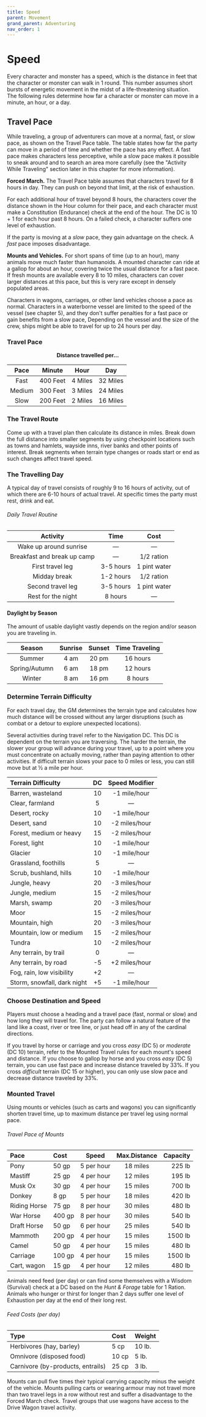 ```yaml
---
title: Speed
parent: Movement
grand_parent: Adventuring
nav_order: 1
---
```


# Speed
Every character and monster has a speed, which is the distance in feet that the character or monster can walk in 1 round. This number assumes short bursts of energetic movement in the midst of a life-threatening situation. The following rules determine how far a character or monster can move in a minute, an hour, or a day.

## Travel Pace
While traveling, a group of adventurers can move at a normal, fast, or slow pace, as shown on the Travel Pace table. The table states how far the party can move in a period of time and whether the pace has any effect. A fast pace makes characters less perceptive, while a slow pace makes it possible to sneak around and to search an area more carefully (see the "Activity While Traveling" section later in this chapter for more information).

**Forced March.** The Travel Pace table assumes that characters travel for 8 hours in day. They can push on beyond that limit, at the risk of exhaustion.

For each additional hour of travel beyond 8 hours, the characters cover the distance shown in the Hour column for their pace, and each character must make a Constitution (Endurance) check at the end of the hour. The DC is 10 + 1 for each hour past 8 hours. On a failed check, a character suffers one level of exhaustion.

If the party is moving at a *slow* pace, they gain advantage on the check. A *fast* pace imposes disadvantage.

**Mounts and Vehicles.** For short spans of time (up to an hour), many animals move much faster than humanoids. A mounted character can ride at a gallop for about an hour, covering twice the usual distance for a fast pace. If fresh mounts are available every 8 to 10 miles, characters can cover larger distances at this pace, but this is very rare except in densely populated areas.

Characters in wagons, carriages, or other land vehicles choose a pace as normal. Characters in a waterborne vessel are limited to the speed of the vessel (see chapter 5), and they don't suffer penalties for a fast pace or gain benefits from a slow pace, Depending on the vessel and the size of the crew, ships might be able to travel for up to 24 hours per day.

### Travel Pace
&nbsp;&nbsp;&nbsp;&nbsp;&nbsp;&nbsp;&nbsp;&nbsp;&nbsp;&nbsp;&nbsp;&nbsp;&nbsp;&nbsp;&nbsp;&nbsp;&nbsp;&nbsp;&nbsp;&nbsp;&nbsp;&nbsp;&nbsp;&nbsp;&nbsp;&nbsp;&nbsp;&nbsp;&nbsp;&nbsp;&nbsp;&nbsp;&nbsp;**Distance travelled per...**

| Pace | Minute | Hour | Day |
|:----:|:------:|:----:|:---:|
| Fast | 400 Feet | 4 Miles | 32 Miles |
| Medium | 300 Feet | 3 Miles | 24 Miles |
| Slow | 200 Feet | 2 Miles | 16 Miles |

### The Travel Route
Come up with a travel plan then calculate its distance in miles. Break down the full distance into smaller segments by using checkpoint locations such as towns and hamlets, wayside inns, river banks and other points of interest. Break segments when terrain type changes or roads start or end as such changes affect travel speed.

### The Travelling Day
A typical day of travel consists of roughly 9 to 16 hours of activity, out of which there are 6-10 hours of actual travel. At specific times the party must rest, drink and eat.

###### Daily Travel Routine

| Activity | Time | Cost |
|:--------:|:----:|:----:|
| Wake up around sunrise | — | — |
| Breakfast and break up camp | — | 1/2 ration |
| First travel leg | 3-5 hours | 1 pint water |
| Midday break | 1-2 hours | 1/2 ration |
| Second travel leg | 3-5 hours | 1 pint water |
| Rest for the night | 8 hours | — |

#### Daylight by Season
The amount of usable daylight vastly depends on the region and/or season you are traveling in.

| Season | Sunrise | Sunset | Time Traveling |
|:------:|:-------:|:------:|:--------------:|
| Summer | 4 am | 20 pm | 16 hours |
| Spring/Autumn | 6 am | 18 pm | 12 hours |
| Winter | 8 am | 16 pm | 8 hours |

### Determine Terrain Difficulty
For each travel day, the GM determines the terrain type and calculates how much distance will be crossed without any larger disruptions (such as combat or a detour to explore unexpected locations).

Several activities during travel refer to the Navigation DC. This DC is dependent on the terrain you are traversing. The harder the terrain, the slower your group will advance during your travel, up to a point where you must concentrate on actually moving, rather than paying attention to other activities. If difficult terrain slows your pace to 0 miles or less, you can still move but at ½ a mile per hour. 

| Terrain Difficulty | DC | Speed Modifier |
|:-------------------|:--:|:--------------:|
| Barren, wasteland | 10 | -1 mile/hour |
| Clear, farmland | 5 | — |
| Desert, rocky | 10 | -1 mile/hour |
| Desert, sand | 10 | -2 miles/hour |
| Forest, medium or heavy | 15 | -2 miles/hour |
| Forest, light | 10 | -1 mile/hour |
| Glacier | 10 | -1 mile/hour |
| Grassland, foothills | 5 | — |
| Scrub, bushland, hills | 10 | -1 mile/hour |
| Jungle, heavy | 20 | -3 miles/hour |
| Jungle, medium | 15 | -2 miles/hour |
| Marsh, swamp | 20 | -3 miles/hour |
| Moor | 15 | -2 miles/hour |
| Mountain, high | 20 | -3 miles/hour |
| Mountain, low or medium | 15 | -2 miles/hour |
| Tundra | 10 | -2 miles/hour |
| Any terrain, by trail | 0 | — |
| Any terrain, by road | -5 | +2 miles/hour |
| Fog, rain, low visibility | +2 | — |
| Storm, snowfall, dark night | +5 | -1 mile/hour |

### Choose Destination and Speed
Players must choose a heading and a travel pace (fast, normal or slow) and how long they will travel for. The party can follow a natural feature of the land like a coast, river or tree line, or just head off in any of the cardinal directions.

If you travel by horse or carriage and you cross *easy* (DC 5) or *moderate* (DC 10) terrain, refer to the Mounted Travel rules for each mount's speed and distance. If you choose to gallop by horse and you cross *easy* (DC 5) terrain, you can use fast pace and increase distance traveled by 33%. If you cross *difficult* terrain (DC 15 or higher), you can only use slow pace and decrease distance traveled by 33%.

### Mounted Travel
Using mounts or vehicles (such as carts and wagons) you can significantly shorten travel time, up to maximum distance per travel leg using normal pace.

###### Travel Pace of Mounts

| Pace | Cost | Speed | Max.Distance| Capacity |
|:-----|:-----|:-----:|:-----------:|---------:|
| Pony | 50 gp | 5 per hour| 18 miles| 225 lb |
| Mastiff | 25 gp | 4 per hour| 12 miles| 195 lb |
| Musk Ox | 30 gp | 4 per hour| 15 miles| 700 lb |
| Donkey | 8 gp | 5 per hour| 18 miles| 420 lb |
| Riding Horse| 75 gp | 8 per hour| 30 miles| 480 lb |
| War Horse| 400 gp | 8 per hour| 30 miles| 540 lb |
| Draft Horse | 50 gp | 6 per hour| 25 miles| 540 lb |
| Mammoth | 200 gp | 4 per hour| 15 miles| 1500 lb |
| Camel | 50 gp | 4 per hour| 15 miles| 480 lb |
| Carriage | 100 gp | 4 per hour| 15 miles| 1500 lb |
| Cart, wagon | 15 gp | 4 per hour| 12 miles| 480 lb |

Animals need feed (per day) or can find some themselves with a Wisdom (Survival) check at a DC based on the *Hunt & Forage* table for 1 Ration. Animals who hunger or thirst for longer than 2 days suffer one level of Exhaustion per day at the end of their long rest. 

###### Feed Costs (per day)

| Type | Cost | Weight 
|:------|:---------------|:------|
| Herbivores (hay, barley) | 5 cp | 10 lb.| 
| Omnivore (disposed food) | 10 cp | 5 lb.| 
| Carnivore (by-products, entrails) | 25 cp | 3 lb.| 

Mounts can pull five times their typical carrying capacity minus the weight of the vehicle. Mounts pulling carts or wearing armour may not travel more than two travel legs in a row without rest and suffer a disadvantage to the Forced March check. Travel groups that use wagons have access to the Drive Wagon travel activity.
